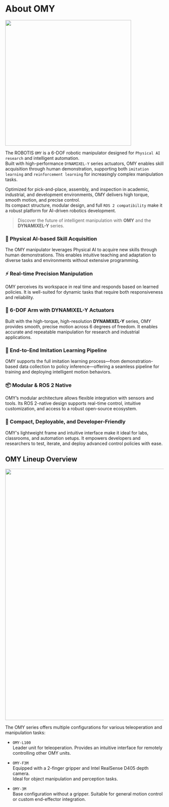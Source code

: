 # About OMY

<img src="/overview/omy_product.png" width="400"/>

The ROBOTIS `OMY` is a 6-DOF robotic manipulator designed for `Physical AI research` and intelligent automation.  
Built with high-performance `DYNAMIXEL-Y` series actuators, OMY enables skill acquisition through human demonstration, supporting both `imitation learning` and `reinforcement learning` for increasingly complex manipulation tasks.

Optimized for pick-and-place, assembly, and inspection in academic, industrial, and development environments, OMY delivers high torque, smooth motion, and precise control.  
Its compact structure, modular design, and full `ROS 2 compatibility` make it a robust platform for AI-driven robotics development.

> Discover the future of intelligent manipulation with **OMY** and the **DYNAMIXEL-Y** series.

### 🧠 Physical AI-based Skill Acquisition

The OMY manipulator leverages Physical AI to acquire new skills through human demonstrations. This enables intuitive teaching and adaptation to diverse tasks and environments without extensive programming.

### ⚡ Real-time Precision Manipulation

OMY perceives its workspace in real time and responds based on learned policies.
It is well-suited for dynamic tasks that require both responsiveness and reliability.

### 🦾 6-DOF Arm with DYNAMIXEL-Y Actuators

Built with the high-torque, high-resolution **DYNAMIXEL-Y** series, OMY provides smooth, precise motion across 6 degrees of freedom.
It enables accurate and repeatable manipulation for research and industrial applications.

### 🔄 End-to-End Imitation Learning Pipeline

OMY supports the full imitation learning process—from demonstration-based data collection to policy inference—offering a seamless pipeline for training and deploying intelligent motion behaviors.

### 📦 Modular & ROS 2 Native

OMY’s modular architecture allows flexible integration with sensors and tools.
Its ROS 2-native design supports real-time control, intuitive customization, and access to a robust open-source ecosystem.

### 🤖 Compact, Deployable, and Developer-Friendly

OMY's lightweight frame and intuitive interface make it ideal for labs, classrooms, and automation setups.
It empowers developers and researchers to test, iterate, and deploy advanced control policies with ease.

## OMY Lineup Overview

<img src="/overview/omy_models.png" width="800"/>

The OMY series offers multiple configurations for various teleoperation and manipulation tasks:

- `OMY-L100`  
  Leader unit for teleoperation. Provides an intuitive interface for remotely controlling other OMY units.

- `OMY-F3M`  
  Equipped with a 2-finger gripper and Intel RealSense D405 depth camera.  
  Ideal for object manipulation and perception tasks.

- `OMY-3M`  
  Base configuration without a gripper. Suitable for general motion control or custom end-effector integration.
